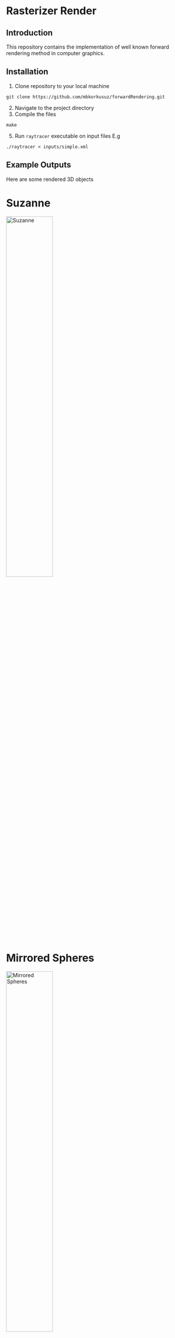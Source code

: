 # Rasterizer Render
## **Introduction**
This repository contains the implementation of well known forward rendering method in computer graphics.

## **Installation**
1. Clone repository to your local machine
 ````text
git clone https://github.com/mbkorkusuz/forwardRendering.git
````
2. Navigate to the project directory
3. Compile the files
 ````text
make
```` 
5. Run `raytracer` executable on input files E.g
 ````text
./raytracer < inputs/simple.xml
````
    
## **Example Outputs**
Here are some rendered 3D objects
<div class="header">
  <h1>
    Suzanne
  </h1>
</div>
<img src="/outputs/monkey.png" alt="Suzanne" title="Suzanne" width=50% height=50%>
<div class="header">
  <h1>
    Mirrored Spheres
  </h1>
</div>
<img src="/outputs/mirror_spheres.png" title="Mirrored Spheres" width=50% height=50%>
<div class="header">
  <h1>
    Cornell Box
  </h1>
</div>
<img src="/outputs/cornellbox_front.png" title="Cornell Box" width=50% height=50%>
